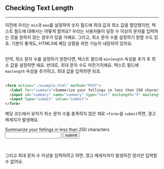 ## Checking Text Length
---
이전에 우리는 `min`과 `max`를 설정하여 숫자 필드에 최대 값과 최소 값을 할당했지만, 텍스트 필드에 대해서는 어떻게 할까요? 우리는 사용자들이 일정 수 이상의 문자를 입력하는 것을 원하지 않는 경우가 있을 거예요. 그리고, 최소 문자 수를 설정하기 원할 수도 있죠. 기분이 좋게도, HTML5에 해당 상황을 위한 기능이 내장되어 있어요.
<br>
<br>

만약, 최소 문자 수를 설정하기 원한다면, 텍스트 필드에 `minlength` 속성을 추가 후 최소 값을 설정하면 돼요. 반대로, 최대 문자 수도 마찬가지예요. 텍스트 필드에 `maxlength` 속성을 추가하고, 최대 값을 입력하면 되죠.
<br>
<br>

```html
<form action="./example.html" method="POST">
  <label for="summary">Summarize your fellings in less than 250 characters</label>
  <input id="summary" name="summary" type="text" minlength="5" maxlength="250" required>
  <input type="submit" value="submit">
</form>
```

해당 코드에서 유저가 최소 문자 수를 충족하지 않은 채로 `<form>`을 `submit`하면, 경고 메세지가 발생해요.

<form action="./example.html" method="POST">
  <label for="summary">Summarize your fellings in less than 250 characters</label>
  <input id="summary" name="summary" type="text" minlength="5" maxlength="250" required>
  <input type="submit" value="submit">
</form>
<br>

그리고 최대 문자 수 이상을 입력하려고 하면, 경고 메세지까지 발생하진 않지만 입력할 수 없어요.